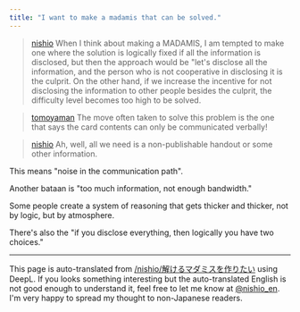 ```yaml
---
title: "I want to make a madamis that can be solved."
---
```


> [nishio](https://x.com/nishio/status/1918706292862210389) When I think about making a MADAMIS, I am tempted to make one where the solution is logically fixed if all the information is disclosed, but then the approach would be "let's disclose all the information, and the person who is not cooperative in disclosing it is the culprit. On the other hand, if we increase the incentive for not disclosing the information to other people besides the culprit, the difficulty level becomes too high to be solved.

> [tomoyaman](https://x.com/tomoyaman/status/1918707708506607717) The move often taken to solve this problem is the one that says the card contents can only be communicated verbally!

> [nishio](https://x.com/nishio/status/1918712985343959292) Ah, well, all we need is a non-publishable handout or some other information.

This means "noise in the communication path".

Another bataan is "too much information, not enough bandwidth."

Some people create a system of reasoning that gets thicker and thicker, not by logic, but by atmosphere.

There's also the "if you disclose everything, then logically you have two choices."



---
This page is auto-translated from [/nishio/解けるマダミスを作りたい](https://scrapbox.io/nishio/解けるマダミスを作りたい) using DeepL. If you looks something interesting but the auto-translated English is not good enough to understand it, feel free to let me know at [@nishio_en](https://twitter.com/nishio_en). I'm very happy to spread my thought to non-Japanese readers.